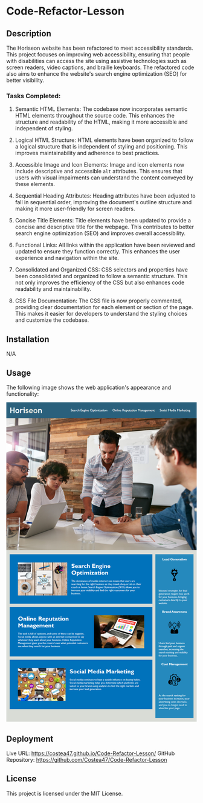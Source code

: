 # Code-Refactor-Lesson

## Description
The Horiseon website has been refactored to meet accessibility standards. This project focuses on improving web accessibility, ensuring that people with disabilities can access the site using assistive technologies such as screen readers, video captions, and braille keyboards. The refactored code also aims to enhance the website's search engine optimization (SEO) for better visibility.

### Tasks Completed:

1. Semantic HTML Elements: The codebase now incorporates semantic HTML elements throughout the source code. This enhances the structure and readability of the HTML, making it more accessible and independent of styling.

2. Logical HTML Structure: HTML elements have been organized to follow a logical structure that is independent of styling and positioning. This improves maintainability and adherence to best practices.

3. Accessible Image and Icon Elements: Image and icon elements now include descriptive and accessible `alt` attributes. This ensures that users with visual impairments can understand the content conveyed by these elements.

4. Sequential Heading Attributes: Heading attributes have been adjusted to fall in sequential order, improving the document's outline structure and making it more user-friendly for screen readers.

5. Concise Title Elements: Title elements have been updated to provide a concise and descriptive title for the webpage. This contributes to better search engine optimization (SEO) and improves overall accessibility.

6. Functional Links: All links within the application have been reviewed and updated to ensure they function correctly. This enhances the user experience and navigation within the site.

7. Consolidated and Organized CSS: CSS selectors and properties have been consolidated and organized to follow a semantic structure. This not only improves the efficiency of the CSS but also enhances code readability and maintainability.

8. CSS File Documentation: The CSS file is now properly commented, providing clear documentation for each element or section of the page. This makes it easier for developers to understand the styling choices and customize the codebase.

## Installation
N/A

## Usage
The following image shows the web application's appearance and functionality:


![Application Screenshot](assets/images/screenshot.png)


## Deployment
Live URL: https://costea47.github.io/Code-Refactor-Lesson/
GitHub Repository: https://github.com/Costea47/Code-Refactor-Lesson

## License
This project is licensed under the MIT License.
